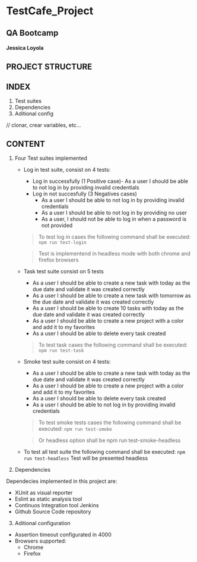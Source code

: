 # TestCafe_Project 
## QA Bootcamp 
#### Jessica Loyola

## PROJECT STRUCTURE



## INDEX

1. Test suites
2. Dependencies
3. Aditional config

// clonar, crear variables, etc...

## CONTENT

1. Four Test suites implemented

    - Log in test suite, consist on 4 tests:
        - Log in successfully (1 Positive case)- As a user I should be able to not log in by providing invalid credentials
        - Log in not succesfully (3 Negatives cases)
            - As a user I should be able to not log in by providing invalid credentials 
            - As a user I should be able to not log in by providing no user
            - As a user, I should not be able to log in when a password is not provided 
        
        > To test log in cases the following command shall be executed: `npm run test-login`

        > Test is implementend in headless mode with both chrome and firefox browsers

    - Task test suite consist on 5 tests
        - As a user I should be able to create a new task with today as the due date and validate it was created correctly
        - As a user I should be able to create a new task with tomorrow as the due date and validate it was created correctly
        - As a user I should be able to create 10 tasks with today as the due date and validate it was created correctly
        - As a user I should be able to create a new project with a color and add it to my favorites
        - As a user I should be able to delete every task created
        
        >To test task cases the following command shall be executed: `npm run test-task` 

    - Smoke test suite consist on 4 tests:
        - As a user I should be able to create a new task with today as the due date and validate it was created correctly
        - As a user I should be able to create a new project with a color and add it to my favorites
        - As a user I should be able to delete every task created
        - As a user I should be able to not log in by providing invalid credentials

        > To test smoke tests cases the following command shall be executed: `npm run test-smoke`

        > Or headless option shall be npm run test-smoke-headless

    - To test all test suite the following command shall be executed: `npm run test-headless`
    Test will be presented headless

2. Dependencies

Dependecies implemented in this project are:
- XUnit as visual reporter
- Eslint as static analysis tool 
- Continuos Integration tool Jenkins
- Github Source Code repository


3. Aditional configuration

- Assertion timeout configurated in 4000
- Browsers supported:
    - Chrome
    - Firefox







